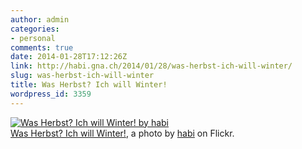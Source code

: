 ```yaml
---
author: admin
categories:
- personal
comments: true
date: 2014-01-28T17:12:26Z
link: http://habi.gna.ch/2014/01/28/was-herbst-ich-will-winter/
slug: was-herbst-ich-will-winter
title: Was Herbst? Ich will Winter!
wordpress_id: 3359
---
```


[![Was Herbst? Ich will Winter! by habi](http://farm6.staticflickr.com/5477/12192311806_3fae8b7034.jpg)](http://www.flickr.com/photos/habi/12192311806/)  
[Was Herbst? Ich will Winter!](http://www.flickr.com/photos/habi/12192311806/), a photo by [habi](http://www.flickr.com/photos/habi/) on Flickr.
